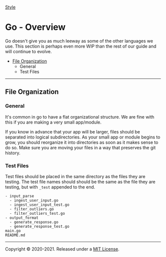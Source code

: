 [Style](../README.md)

# Go - Overview

Go doesn't give you as much leeway as some of the other languages we use. This section is perhaps even more WIP than the rest of our guide and will continue to evolve.

  - [File Organization](#file-organization)
    - General
    - Test Files


---
## File Organization

### General

It's common in go to have a flat organizational structure. We are fine with this if you are making a very small app/module. 

If you know in advance that your app will be larger, files should be separated into logical subdirectories. As your small app or module begins to grow, you should reorganize it into directories as soon as it makes sense to do so. Make sure you are moving your files in a way that preserves the git history.

### Test Files

Test files should be placed in the same directory as the files they are testing. The test file names should should be the same as the file they are testing, but with `_test` appended to the end.

```
- input_parse
  - ingest_user_input.go
  - ingest_user_input_test.go
  - filter_outliers.go
  - filter_outliers_test.go
- output_format
  - generate_response.go
  - generate_response_test.go
main.go
README.md
```

---
Copyright © 2020-2021. Released under a [MIT License](https://opensource.org/licenses/MIT).
